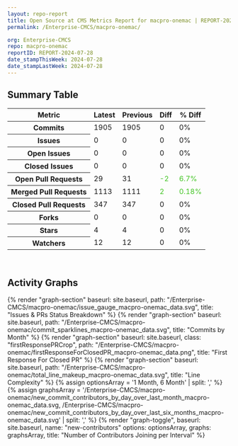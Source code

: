 ```yaml
---
layout: repo-report
title: Open Source at CMS Metrics Report for macpro-onemac | REPORT-2024-07-28
permalink: /Enterprise-CMCS/macpro-onemac/

org: Enterprise-CMCS
repo: macpro-onemac
reportID: REPORT-2024-07-28
date_stampThisWeek: 2024-07-28
date_stampLastWeek: 2024-07-28
---
```

<div class="summary-table">
  <table class="usa-table usa-table--borderless">
    <h2> Summary Table </h2>
    <thead>
      <tr>
        <th scope="col">Metric</th>
        <th scope="col">Latest</th>
        <th scope="col">Previous</th>
        <th scope="col">Diff</th>
        <th scope="col">% Diff</th>
      </tr>
    </thead>
    <tbody>
      <tr>
        <th scope="row">Commits</th>
        <td>1905</td>
        <td>1905</td>
        <td style="" >0</td>
        <td style="" >0%</td>
      </tr>
      <tr>
        <th scope="row">Issues</th>
        <td>0</td>
        <td>0</td>
        <td style="" >0</td>
        <td style="" >0%</td>
      </tr>
      <tr>
        <th scope="row">Open Issues</th>
        <td>0</td>
        <td>0</td>
        <td style="" >0</td>
        <td style="" >0%</td>
      </tr>
      <tr>
        <th scope="row">Closed Issues</th>
        <td>0</td>
        <td>0</td>
        <td style="" >0</td>
        <td style="" >0%</td>
      </tr>
      <tr>
        <th scope="row">Open Pull Requests</th>
        <td>29</td>
        <td>31</td>
        <td style="color: #45c527" >-2</td>
        <td style="color: #45c527" >6.7%</td>
      </tr>
      <tr>
        <th scope="row">Merged Pull Requests</th>
        <td>1113</td>
        <td>1111</td>
        <td style="color: #45c527" >2</td>
        <td style="color: #45c527" >0.18%</td>
      </tr>
      <tr>
        <th scope="row">Closed Pull Requests</th>
        <td>347</td>
        <td>347</td>
        <td style="" >0</td>
        <td style="" >0%</td>
      </tr>
      <tr>
        <th scope="row">Forks</th>
        <td>0</td>
        <td>0</td>
        <td style="" >0</td>
        <td style="" >0%</td>
      </tr>
      <tr>
        <th scope="row">Stars</th>
        <td>4</td>
        <td>4</td>
        <td style="" >0</td>
        <td style="" >0%</td>
      </tr>
      <tr>
        <th scope="row">Watchers</th>
        <td>12</td>
        <td>12</td>
        <td style="" >0</td>
        <td style="" >0%</td>
      </tr>
    </tbody>
  </table>
</div>
<div class="graph-container">
  <br>
  <h2>Activity Graphs</h2>
  <div class="all-graphs">
    <!--- Issues/PRs Status Breakdown Graph -->
    {% render "graph-section"  baseurl: site.baseurl, path: "/Enterprise-CMCS/macpro-onemac/issue_gauge_macpro-onemac_data.svg", title: "Issues & PRs Status Breakdown" %}
    <!--- Contributor Activity Line Graph -->
    {% render "graph-section" baseurl: site.baseurl, path: "/Enterprise-CMCS/macpro-onemac/commit_sparklines_macpro-onemac_data.svg", title: "Commits by Month" %}
    <!--- First Response For Closed PR Scatterplot -->
    {% render "graph-section" baseurl: site.baseurl, class: "firstResponsePRCrop", path: "/Enterprise-CMCS/macpro-onemac/firstResponseForClosedPR_macpro-onemac_data.png", title: "First Response For Closed PR" %}
    <!--- Line Complexity Graphs -->
    {% render "graph-section" baseurl: site.baseurl, path: "/Enterprise-CMCS/macpro-onemac/total_line_makeup_macpro-onemac_data.svg", title: "Line Complexity" %}
    <!--- New Commit Contributors by Day over Last Month and Last 6 Months -->
      {% assign optionsArray = '1 Month, 6 Month' | split: ',' %}
      {% assign graphsArray = '/Enterprise-CMCS/macpro-onemac/new_commit_contributors_by_day_over_last_month_macpro-onemac_data.svg, /Enterprise-CMCS/macpro-onemac/new_commit_contributors_by_day_over_last_six_months_macpro-onemac_data.svg' | split: ',' %}
      {% render "graph-toggle", baseurl: site.baseurl, name: "new-contributors" options: optionsArray, graphs: graphsArray, title: "Number of Contributors Joining per Interval" %}
</div>